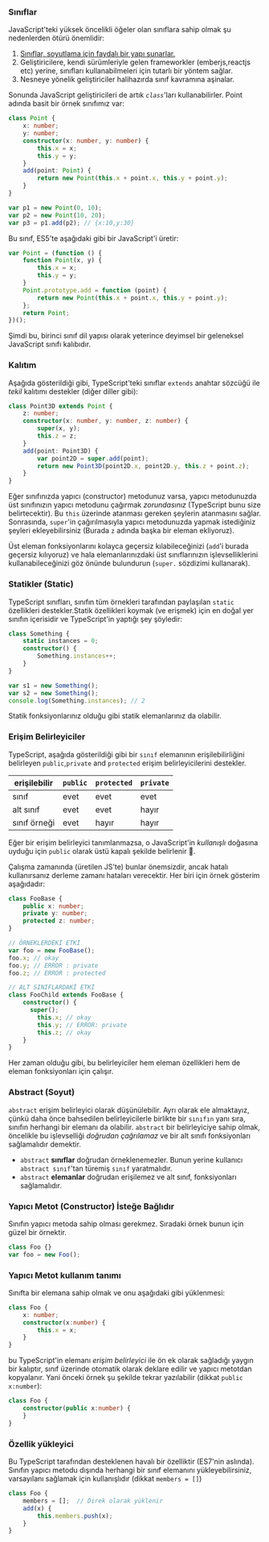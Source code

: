### Sınıflar
JavaScript'teki yüksek öncelikli öğeler olan sınıflara sahip olmak şu nedenlerden ötürü önemlidir:
1. [Sınıflar, soyutlama için faydalı bir yapı sunarlar.](./tips/classesAreUseful.md)
2. Geliştiricilere, kendi sürümleriyle gelen frameworkler (emberjs,reactjs etc) yerine, sınıfları kullanabilmeleri için tutarlı bir yöntem sağlar. 
3. Nesneye yönelik geliştiriciler halihazırda sınıf kavramına aşinalar.

Sonunda JavaScript geliştiricileri de artık *`class`*'ları kullanabilirler. Point adında basit bir örnek sınıfımız var: 
```ts
class Point {
    x: number;
    y: number;
    constructor(x: number, y: number) {
        this.x = x;
        this.y = y;
    }
    add(point: Point) {
        return new Point(this.x + point.x, this.y + point.y);
    }
}

var p1 = new Point(0, 10);
var p2 = new Point(10, 20);
var p3 = p1.add(p2); // {x:10,y:30}
```
Bu sınıf, ES5'te aşağıdaki gibi bir JavaScript'i üretir:
```ts
var Point = (function () {
    function Point(x, y) {
        this.x = x;
        this.y = y;
    }
    Point.prototype.add = function (point) {
        return new Point(this.x + point.x, this.y + point.y);
    };
    return Point;
})();
```
Şimdi bu, birinci sınıf dil yapısı olarak yeterince deyimsel bir geleneksel JavaScript sınıfı kalıbıdır.

### Kalıtım
Aşağıda gösterildiği gibi, TypeScript'teki sınıflar `extends` anahtar sözcüğü ile *tekil* kalıtımı destekler (diğer diller gibi):

```ts
class Point3D extends Point {
    z: number;
    constructor(x: number, y: number, z: number) {
        super(x, y);
        this.z = z;
    }
    add(point: Point3D) {
        var point2D = super.add(point);
        return new Point3D(point2D.x, point2D.y, this.z + point.z);
    }
}
```
Eğer sınıfınızda yapıcı (constructor) metodunuz varsa, yapıcı metodunuzda üst sınıfınızın yapıcı metodunu çağırmak *zorundasınız* (TypeScript bunu size belirtecektir). Bu `this` üzerinde atanması gereken şeylerin atanmasını sağlar. Sonrasında, `super`'in çağırılmasıyla yapıcı metodunuzda yapmak istediğiniz şeyleri ekleyebilirsiniz (Burada `z` adında başka bir eleman ekliyoruz).

Üst eleman fonksiyonlarını kolayca geçersiz kılabileceğinizi (`add`'i burada geçersiz kılıyoruz) ve hala elemanlarınızdaki üst sınıflarınızın işlevselliklerini kullanabileceğinizi göz önünde bulundurun (`super.` sözdizimi kullanarak).

### Statikler (Static)
TypeScript sınıfları, sınıfın tüm örnekleri tarafından paylaşılan `static` özellikleri destekler.Statik özellikleri koymak (ve erişmek) için en doğal yer sınıfın içerisidir ve TypeScript'in yaptığı şey şöyledir:

```ts
class Something {
    static instances = 0;
    constructor() {
        Something.instances++;
    }
}

var s1 = new Something();
var s2 = new Something();
console.log(Something.instances); // 2
```

Statik fonksiyonlarınız olduğu gibi statik elemanlarınız da olabilir.

### Erişim Belirleyiciler
TypeScript, aşağıda gösterildiği gibi bir `sınıf` elemanının erişilebilirliğini belirleyen `public`,`private` and `protected` erişim belirleyicilerini destekler.

| erişilebilir    | `public` | `protected` | `private` |
|-----------------|----------|-------------|-----------|
| sınıf           | evet     | evet        | evet      |
| alt sınıf       | evet     | evet        | hayır     |
| sınıf örneği    | evet     | hayır       | hayır     |


Eğer bir erişim belirleyici tanımlanmazsa, o JavaScript'in *kullanışlı* doğasına uyduğu için `public` olarak üstü kapalı şekilde belirlenir 🌹.

Çalışma zamanında (üretilen JS'te) bunlar önemsizdir, ancak hatalı kullanırsanız derleme zamanı hataları verecektir. Her biri için örnek gösterim aşağıdadır:

```ts
class FooBase {
    public x: number;
    private y: number;
    protected z: number;
}

// ÖRNEKLERDEKİ ETKİ
var foo = new FooBase();
foo.x; // okay
foo.y; // ERROR : private
foo.z; // ERROR : protected

// ALT SINIFLARDAKİ ETKİ
class FooChild extends FooBase {
    constructor() {
      super();
        this.x; // okay
        this.y; // ERROR: private
        this.z; // okay
    }
}
```

Her zaman olduğu gibi, bu belirleyiciler hem eleman özellikleri hem de eleman fonksiyonları için çalışır.

### Abstract (Soyut)
`abstract` erişim belirleyici olarak düşünülebilir. Ayrı olarak ele almaktayız, çünkü daha önce bahsedilen belirleyicilerle birlikte bir `sınıfın` yanı sıra, sınıfın herhangi bir elemanı da olabilir. `abstract` bir belirleyiciye sahip olmak, öncelikle bu işlevselliği *doğrudan çağrılamaz* ve bir alt sınıfı fonksiyonları sağlamalıdır demektir.

* `abstract` **sınıflar** doğrudan örneklenemezler. Bunun yerine kullanıcı `abstract sınıf`'tan türemiş `sınıf` yaratmalıdır.
* `abstract` **elemanlar** doğrudan erişilemez ve alt sınıf, fonksiyonları sağlamalıdır.

### Yapıcı Metot (Constructor) İsteğe Bağlıdır

Sınıfın yapıcı metoda sahip olması gerekmez. Sıradaki örnek bunun için güzel bir örnektir. 

```ts
class Foo {}
var foo = new Foo();
```

### Yapıcı Metot kullanım tanımı

Sınıfta bir elemana sahip olmak ve onu aşağıdaki gibi yüklenmesi:

```ts
class Foo {
    x: number;
    constructor(x:number) {
        this.x = x;
    }
}
```
bu TypeScript'in elemanı *erişim belirleyici* ile ön ek olarak sağladığı yaygın bir kalıptır, sınıf üzerinde otomatik olarak deklare edilir ve yapıcı metotdan kopyalanır. Yani önceki örnek şu şekilde tekrar yazılabilir (dikkat `public x:number`):

```ts
class Foo {
    constructor(public x:number) {
    }
}
```

### Özellik yükleyici
Bu TypeScript tarafından desteklenen havalı bir özelliktir (ES7'nin aslında). Sınıfın yapıcı metodu dışında herhangi bir sınıf elemanını yükleyebilirsiniz, varsayılanı sağlamak için kullanışlıdır (dikkat `members = []`)

```ts
class Foo {
    members = [];  // Direk olarak yüklenir
    add(x) {
        this.members.push(x);
    }
}
```
